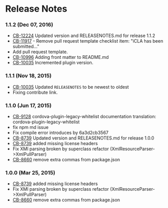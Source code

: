 <!--
#
# Licensed to the Apache Software Foundation (ASF) under one
# or more contributor license agreements.  See the NOTICE file
# distributed with this work for additional information
# regarding copyright ownership.  The ASF licenses this file
# to you under the Apache License, Version 2.0 (the
# "License"); you may not use this file except in compliance
# with the License.  You may obtain a copy of the License at
#
# http://www.apache.org/licenses/LICENSE-2.0
#
# Unless required by applicable law or agreed to in writing,
# software distributed under the License is distributed on an
# "AS IS" BASIS, WITHOUT WARRANTIES OR CONDITIONS OF ANY
#  KIND, either express or implied.  See the License for the
# specific language governing permissions and limitations
# under the License.
#
-->
# Release Notes

### 1.1.2 (Dec 07, 2016)
* [CB-12224](https://issues.apache.org/jira/browse/CB-12224) Updated version and RELEASENOTES.md for release 1.1.2
* [CB-11917](https://issues.apache.org/jira/browse/CB-11917) - Remove pull request template checklist item: "iCLA has been submitted…"
* Add pull request template.
* [CB-10996](https://issues.apache.org/jira/browse/CB-10996) Adding front matter to README.md
* [CB-10035](https://issues.apache.org/jira/browse/CB-10035) Incremented plugin version.

### 1.1.1 (Nov 18, 2015)
* [CB-10035](https://issues.apache.org/jira/browse/CB-10035) Updated `RELEASENOTES` to be newest to oldest
* Fixing contribute link.

### 1.1.0 (Jun 17, 2015)
* [CB-9128](https://issues.apache.org/jira/browse/CB-9128) cordova-plugin-legacy-whitelist documentation translation: cordova-plugin-legacy-whitelist
* fix npm md issue
* Fix compile error introduces by 6a3d2cb3567
* [CB-8739](https://issues.apache.org/jira/browse/CB-8739) Updated version and RELEASENOTES.md for release 1.0.0
* [CB-8739](https://issues.apache.org/jira/browse/CB-8739) added missing license headers
* Fix XMl parsing broken by superclass refactor (XmlResourceParser->XmlPullParser)
* [CB-8660](https://issues.apache.org/jira/browse/CB-8660) remove extra commas from package.json

### 1.0.0 (Mar 25, 2015)
* [CB-8739](https://issues.apache.org/jira/browse/CB-8739) added missing license headers
* Fix XMl parsing broken by superclass refactor (XmlResourceParser->XmlPullParser)
* [CB-8660](https://issues.apache.org/jira/browse/CB-8660) remove extra commas from package.json

